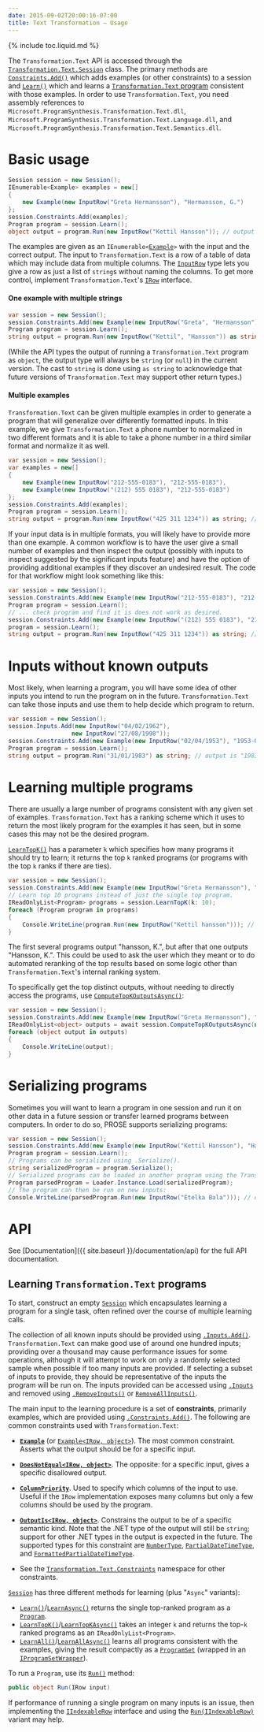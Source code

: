 ```yaml
---
date: 2015-09-02T20:00:16-07:00
title: Text Transformation – Usage
---
```


{% include toc.liquid.md %}

The `Transformation.Text` API is accessed through the
[`Transformation.Text.Session`](https://prose-docs.azurewebsites.net/html/T_Microsoft_ProgramSynthesis_Transformation_Text_Session.htm) class.
The primary methods are [`Constraints.Add()`](https://prose-docs.azurewebsites.net/html/M_Microsoft_ProgramSynthesis_Wrangling_Session_Session_3_Constraints.Add.htm) which adds examples (or other
constraints) to a session and [`Learn()`](https://prose-docs.azurewebsites.net/html/M_Microsoft_ProgramSynthesis_Wrangling_Session_Session_3_Learn.htm) which
and learns a [`Transformation.Text` program](https://prose-docs.azurewebsites.net/html/T_Microsoft_ProgramSynthesis_Transformation_Text_Program.htm) consistent with those examples.
In order to use `Transformation.Text`, you need assembly references to
`Microsoft.ProgramSynthesis.Transformation.Text.dll`,
`Microsoft.ProgramSynthesis.Transformation.Text.Language.dll`, and
`Microsoft.ProgramSynthesis.Transformation.Text.Semantics.dll`.


Basic usage
===========

```csharp
Session session = new Session();
IEnumerable<Example> examples = new[]
{
    new Example(new InputRow("Greta Hermansson"), "Hermansson, G.")
};
session.Constraints.Add(examples);
Program program = session.Learn();
object output = program.Run(new InputRow("Kettil Hansson")); // output is "Hansson, K."
```

The examples are given as an `IEnumerable<`[`Example`](https://prose-docs.azurewebsites.net/html/T_Microsoft_ProgramSynthesis_Transformation_Text_Example.htm)`>` with the input and
the correct output. The input to `Transformation.Text` is a row of a
table of data which may include data from multiple columns.
The [`InputRow`](https://prose-docs.azurewebsites.net/html/T_Microsoft_ProgramSynthesis_Transformation_Text_InputRow.htm) type lets you give a row as just a list of `string`s
without naming the columns. To get more control,
implement `Transformation.Text`&apos;s [`IRow`](https://prose-docs.azurewebsites.net/html/T_Microsoft_ProgramSynthesis_Transformation_Text_Semantics_IRow.htm) interface.


#### One example with multiple strings

```csharp
var session = new Session();
session.Constraints.Add(new Example(new InputRow("Greta", "Hermansson"), "Hermansson, G."))
Program program = session.Learn();
string output = program.Run(new InputRow("Kettil", "Hansson")) as string; // output is "Hansson, K.
```

(While the API types the output of running a `Transformation.Text` program as
`object`, the output type will always be `string` (or `null`) in the
current version. The cast to `string` is done using `as string`
to acknowledge that future versions of `Transformation.Text`
may support other return types.)

#### Multiple examples

`Transformation.Text` can be given multiple examples in order to generate a
program that
will generalize over differently formatted inputs. In this example, we give
`Transformation.Text` a phone number to normalized in two different formats
and it is able
to take a phone number in a third similar format and normalize it as well.

```csharp
var session = new Session();
var examples = new[]
{
    new Example(new InputRow("212-555-0183"), "212-555-0183"),
    new Example(new InputRow("(212) 555 0183"), "212-555-0183")
};
session.Constraints.Add(examples);
Program program = session.Learn();
string output = program.Run(new InputRow("425 311 1234")) as string; // output is "425-311-1234"
```

If your input data is in multiple formats, you will likely have to provide
more than one example. A common workflow is to have the user give a small
number of examples and then inspect the output (possibly with inputs to
inspect suggested by the significant inputs feature) and have the option of
providing additional examples if they discover an undesired result.
The code for that workflow might look something like this:

```csharp
var session = new Session();
session.Constraints.Add(new Example(new InputRow("212-555-0183"), "212-555-0183"));
Program program = session.Learn();
// ... check program and find it is does not work as desired.
session.Constraints.Add(new Example(new InputRow("(212) 555 0183"), "212-555-0183"));
program = session.Learn();
string output = program.Run(new InputRow("425 311 1234")) as string; // output is "425-311-1234"
```


Inputs without known outputs
============================

Most likely, when learning a program, you will have some idea of other inputs
you intend to run the program on in the future. `Transformation.Text`
can take those inputs and use them to help decide which program to return.

```csharp
var session = new Session();
session.Inputs.Add(new InputRow("04/02/1962"),
                  new InputRow("27/08/1998"));
session.Constraints.Add(new Example(new InputRow("02/04/1953"), "1953-04-02"));
Program program = session.Learn();
string output = program.Run("31/01/1983") as string; // output is "1983-01-31"
```


Learning multiple programs
==========================

There are usually a large number of programs consistent with any given set of
examples. `Transformation.Text` has a ranking scheme which it uses to return
the most likely program for the examples it has seen, but in some cases this
may not be the desired program.

[`LearnTopK()`](https://prose-docs.azurewebsites.net/html/M_Microsoft_ProgramSynthesis_Wrangling_Session_Session_3_LearnTopK.htm) has a parameter `k` which specifies how many programs
it should try to learn; it returns the top `k` ranked programs
(or programs with the top `k` ranks if there are ties).

```csharp
var session = new Session();
session.Constraints.Add(new Example(new InputRow("Greta Hermansson"), "Hermansson, G."));
// Learn top 10 programs instead of just the single top program.
IReadOnlyList<Program> programs = session.LearnTopK(k: 10);
foreach (Program program in programs)
{
    Console.WriteLine(program.Run(new InputRow("Kettil hansson"))); // note "hansson" is lowercase
}
```

The first several programs output "hansson, K.", but after that one outputs
"Hansson, K.". This could be used to ask the user which they meant or to do
automated reranking of the top results based on some logic other than
`Transformation.Text`&apos;s internal ranking system.

To specifically get the top distinct outputs, without needing to directly
access the programs, use [`ComputeTopKOutputsAsync()`](https://prose-docs.azurewebsites.net/html/M_Microsoft_ProgramSynthesis_Wrangling_Session_NonInteractiveSession_3_ComputeTopKOutputsAsync.htm):

```csharp
var session = new Session();
session.Constraints.Add(new Example(new InputRow("Greta Hermansson"), "Hermansson, G."));
IReadOnlyList<object> outputs = await session.ComputeTopKOutputsAsync(new InputRow("Kettil hansson"), k: 10);
foreach (object output in outputs)
{
    Console.WriteLine(output);
}
```

Serializing programs
====================

Sometimes you will want to learn a program in one session and run it on other
data in a future session or transfer learned programs between computers.
In order to do so, PROSE supports serializing programs:

```csharp
var session = new Session();
session.Constraints.Add(new Example(new InputRow("Kettil Hansson"), "Hansson, K."));
Program program = session.Learn();
// Programs can be serialized using .Serialize().
string serializedProgram = program.Serialize();
// Serialized programs can be loaded in another program using the Transformation.Text API using .Load():
Program parsedProgram = Loader.Instance.Load(serializedProgram);
// The program can then be run on new inputs:
Console.WriteLine(parsedProgram.Run(new InputRow("Etelka Bala"))); // outputs "Bala, E."
```

API
===

See [Documentation]({{ site.baseurl }}/documentation/api) for the full API documentation.


Learning `Transformation.Text` programs
---------------------------------------

To start, construct an empty [`Session`](https://prose-docs.azurewebsites.net/html/T_Microsoft_ProgramSynthesis_Transformation_Text_Session.htm)
which encapsulates learning a program for a single task, often refined
over the course of multiple learning calls.

The collection of all known inputs should be provided using
[`.Inputs.Add()`](https://prose-docs.azurewebsites.net/html/M_Microsoft_ProgramSynthesis_Wrangling_Session_Session_3_Inputs.Add.htm).
`Transformation.Text` can make good use of around one hundred inputs;
providing over a thousand may cause performance issues for some operations,
although it will attempt to work on only a randomly selected sample when
possible if too many inputs are provided. If selecting a subset of inputs
to provide, they should be representative of the inputs the program will
be run on.
The inputs provided can be accessed using [`.Inputs`](https://prose-docs.azurewebsites.net/html/P_Microsoft_ProgramSynthesis_Wrangling_Session_Session_3_Inputs.htm)
and removed using [`.RemoveInputs()`](https://prose-docs.azurewebsites.net/html/M_Microsoft_ProgramSynthesis_Wrangling_Session_Session_3_RemoveInputs.htm) or
[`RemoveAllInputs()`](https://prose-docs.azurewebsites.net/html/M_Microsoft_ProgramSynthesis_Wrangling_Session_Session_3_RemoveAllInputs.htm).

The main input to the learning procedure is a set of **constraints**,
primarily examples, which are provided using [`.Constraints.Add()`](https://prose-docs.azurewebsites.net/html/M_Microsoft_ProgramSynthesis_Wrangling_Session_Session_3_Constraints.Add_1.htm).
The following are common constraints used with `Transformation.Text`:

* **[`Example`](https://prose-docs.azurewebsites.net/html/T_Microsoft_ProgramSynthesis_Transformation_Text_Example.htm)** (or [`Example<IRow, object>`](https://prose-docs.azurewebsites.net/html/T_Microsoft_ProgramSynthesis_Wrangling_Constraints_Example_2.htm)). The most common constraint. Asserts what the output
should be for a specific input.

* **[`DoesNotEqual<IRow, object>`](https://prose-docs.azurewebsites.net/html/T_Microsoft_ProgramSynthesis_Wrangling_Constraints_DoesNotEqual_2.htm)**.
The opposite: for a specific input, gives a specific disallowed output.

* **[`ColumnPriority`](https://prose-docs.azurewebsites.net/html/T_Microsoft_ProgramSynthesis_Transformation_Text_Constraints_ColumnPriority.htm)**.
Used to specify which columns of the input to use. Useful if the `IRow`
implementation exposes many columns but only a few columns should be used
by the program.

* **[`OutputIs<IRow, object>`](https://prose-docs.azurewebsites.net/html/T_Microsoft_ProgramSynthesis_Wrangling_Constraints_OutputIs_2.htm)**. Constrains
the output to be of a specific semantic kind. Note that the .NET type of
the output will still be `string`; support for other .NET types in the
output is expected in the future. The supported types for this constraint
are [`NumberType`](https://prose-docs.azurewebsites.net/html/T_Microsoft_ProgramSynthesis_Transformation_Text_Semantics_Numbers_NumberType.htm),
[`PartialDateTimeType`](https://prose-docs.azurewebsites.net/html/T_Microsoft_ProgramSynthesis_Transformation_Text_Semantics_Dates_PartialDateTimeType.htm),
and [`FormattedPartialDateTimeType`](https://prose-docs.azurewebsites.net/html/T_Microsoft_ProgramSynthesis_Transformation_Text_Semantics_Dates_FormattedPartialDateTimeType.htm).

* See the [`Transformation.Text.Constraints`](https://prose-docs.azurewebsites.net/html/N_Microsoft_ProgramSynthesis_Transformation_Text_Constraints.htm)
namespace for other constraints.

[`Session`](https://prose-docs.azurewebsites.net/html/T_Microsoft_ProgramSynthesis_Transformation_Text_Session.htm) has three different methods for learning
(plus "`Async`" variants):

* [`Learn()`](https://prose-docs.azurewebsites.net/html/M_Microsoft_ProgramSynthesis_Wrangling_Session_Session_3_Learn.htm)/[`LearnAsync()`](https://prose-docs.azurewebsites.net/html/M_Microsoft_ProgramSynthesis_Wrangling_Session_Session_3_LearnAsync.htm) returns the single top-ranked program as a [`Program`](https://prose-docs.azurewebsites.net/html/T_Microsoft_ProgramSynthesis_Transformation_Text_Program.htm).
* [`LearnTopK()`](https://prose-docs.azurewebsites.net/html/M_Microsoft_ProgramSynthesis_Wrangling_Session_Session_3_LearnTopK.htm)/[`LearnTopKAsync()`](https://prose-docs.azurewebsites.net/html/M_Microsoft_ProgramSynthesis_Wrangling_Session_Session_3_LearnTopKAsync.htm) takes an integer `k` and returns the top-`k` ranked
    programs as an `IReadOnlyList<Program>`.
* [`LearnAll()`](https://prose-docs.azurewebsites.net/html/M_Microsoft_ProgramSynthesis_Wrangling_Session_Session_3_LearnAll.htm)/[`LearnAllAsync()`](https://prose-docs.azurewebsites.net/html/M_Microsoft_ProgramSynthesis_Wrangling_Session_Session_3_LearnAllAsync.htm) learns all programs consistent with the examples, giving
    the result compactly as a [`ProgramSet`](https://prose-docs.azurewebsites.net/html/P_Microsoft_ProgramSynthesis_Wrangling_Session_Session_3_IProgramSetWrapper_ProgramSet.htm) (wrapped in an 
    [`IProgramSetWrapper`](https://prose-docs.azurewebsites.net/html/T_Microsoft_ProgramSynthesis_Wrangling_Session_Session_3_IProgramSetWrapper.htm)).

To run a `Program`, use its [`Run()`](https://prose-docs.azurewebsites.net/html/M_Microsoft_ProgramSynthesis_Transformation_Text_Program_Run_1.htm) method:

```csharp
public object Run(IRow input)
```

If performance of running a single program on many inputs is an issue, then 
implementing the [`IIndexableRow`](https://prose-docs.azurewebsites.net/html/T_Microsoft_ProgramSynthesis_Transformation_Text_Semantics_IIndexableRow.htm)
interface and using the
[`Run(IIndexableRow)`](https://prose-docs.azurewebsites.net/html/M_Microsoft_ProgramSynthesis_Transformation_Text_Program_Run.htm) variant may help.

